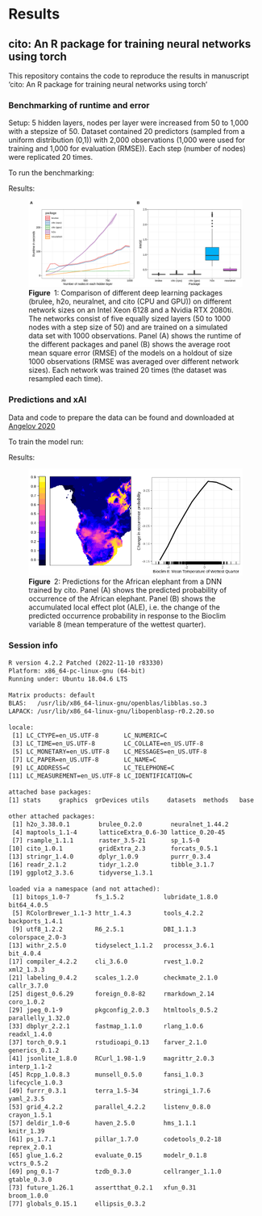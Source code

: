 Results
================

## cito: An R package for training neural networks using torch

This repository contains the code to reproduce the results in manuscript ‘cito: An R package for training neural networks using torch’

### Benchmarking of runtime and error

Setup: 5 hidden layers, nodes per layer were increased from 50 to 1,000
with a stepsize of 50. Dataset contained 20 predictors (sampled from a
uniform distribution (0,1)) with 2,000 observations (1,000 were used for
training and 1,000 for evaluation (RMSE)). Each step (number of nodes)
were replicated 20 times.

To run the benchmarking:

Results:

<figure>
<img src="figures/fig-Fig_1-1.png" id="fig-Fig_1"
alt="Figure  1: Comparison of different deep learning packages (brulee, h2o, neuralnet, and cito (CPU and GPU)) on different network sizes on an Intel Xeon 6128 and a Nvidia RTX 2080ti. The networks consist of five equally sized layers (50 to 1000 nodes with a step size of 50) and are trained on a simulated data set with 1000 observations. Panel (A) shows the runtime of the different packages and panel (B) shows the average root mean square error (RMSE) of the models on a holdout of size 1000 observations (RMSE was averaged over different network sizes). Each network was trained 20 times (the dataset was resampled each time)." />
<figcaption aria-hidden="true"><strong>Figure </strong> 1: Comparison of
different deep learning packages (brulee, h2o, neuralnet, and cito (CPU
and GPU)) on different network sizes on an Intel Xeon 6128 and a Nvidia
RTX 2080ti. The networks consist of five equally sized layers (50 to
1000 nodes with a step size of 50) and are trained on a simulated data
set with 1000 observations. Panel (A) shows the runtime of the different
packages and panel (B) shows the average root mean square error (RMSE)
of the models on a holdout of size 1000 observations (RMSE was averaged
over different network sizes). Each network was trained 20 times (the
dataset was resampled each time).</figcaption>
</figure>

### Predictions and xAI

Data and code to prepare the data can be found and downloaded at
[Angelov 2020](https://doi.org/10.5281/zenodo.4048271)

To train the model run:

Results:

<figure>
<img src="figures/fig-Fig_3-1.png" id="fig-Fig_3"
alt="Figure  2: Predictions for the African elephant from a DNN trained by cito. Panel (A) shows the predicted probability of occurrence of the African elephant. Panel (B) shows the accumulated local effect plot (ALE), i.e. the change of the predicted occurrence probability in response to the Bioclim variable 8 (mean temperature of the wettest quarter)." />
<figcaption aria-hidden="true"><strong>Figure </strong> 2: Predictions
for the African elephant from a DNN trained by cito. Panel (A) shows the
predicted probability of occurrence of the African elephant. Panel (B)
shows the accumulated local effect plot (ALE), i.e. the change of the
predicted occurrence probability in response to the Bioclim variable 8
(mean temperature of the wettest quarter).</figcaption>
</figure>

### Session info

    R version 4.2.2 Patched (2022-11-10 r83330)
    Platform: x86_64-pc-linux-gnu (64-bit)
    Running under: Ubuntu 18.04.6 LTS

    Matrix products: default
    BLAS:   /usr/lib/x86_64-linux-gnu/openblas/libblas.so.3
    LAPACK: /usr/lib/x86_64-linux-gnu/libopenblasp-r0.2.20.so

    locale:
     [1] LC_CTYPE=en_US.UTF-8       LC_NUMERIC=C              
     [3] LC_TIME=en_US.UTF-8        LC_COLLATE=en_US.UTF-8    
     [5] LC_MONETARY=en_US.UTF-8    LC_MESSAGES=en_US.UTF-8   
     [7] LC_PAPER=en_US.UTF-8       LC_NAME=C                 
     [9] LC_ADDRESS=C               LC_TELEPHONE=C            
    [11] LC_MEASUREMENT=en_US.UTF-8 LC_IDENTIFICATION=C       

    attached base packages:
    [1] stats     graphics  grDevices utils     datasets  methods   base     

    other attached packages:
     [1] h2o_3.38.0.1        brulee_0.2.0        neuralnet_1.44.2   
     [4] maptools_1.1-4      latticeExtra_0.6-30 lattice_0.20-45    
     [7] rsample_1.1.1       raster_3.5-21       sp_1.5-0           
    [10] cito_1.0.1          gridExtra_2.3       forcats_0.5.1      
    [13] stringr_1.4.0       dplyr_1.0.9         purrr_0.3.4        
    [16] readr_2.1.2         tidyr_1.2.0         tibble_3.1.7       
    [19] ggplot2_3.3.6       tidyverse_1.3.1    

    loaded via a namespace (and not attached):
     [1] bitops_1.0-7       fs_1.5.2           lubridate_1.8.0    bit64_4.0.5       
     [5] RColorBrewer_1.1-3 httr_1.4.3         tools_4.2.2        backports_1.4.1   
     [9] utf8_1.2.2         R6_2.5.1           DBI_1.1.3          colorspace_2.0-3  
    [13] withr_2.5.0        tidyselect_1.1.2   processx_3.6.1     bit_4.0.4         
    [17] compiler_4.2.2     cli_3.6.0          rvest_1.0.2        xml2_1.3.3        
    [21] labeling_0.4.2     scales_1.2.0       checkmate_2.1.0    callr_3.7.0       
    [25] digest_0.6.29      foreign_0.8-82     rmarkdown_2.14     coro_1.0.2        
    [29] jpeg_0.1-9         pkgconfig_2.0.3    htmltools_0.5.2    parallelly_1.32.0 
    [33] dbplyr_2.2.1       fastmap_1.1.0      rlang_1.0.6        readxl_1.4.0      
    [37] torch_0.9.1        rstudioapi_0.13    farver_2.1.0       generics_0.1.2    
    [41] jsonlite_1.8.0     RCurl_1.98-1.9     magrittr_2.0.3     interp_1.1-2      
    [45] Rcpp_1.0.8.3       munsell_0.5.0      fansi_1.0.3        lifecycle_1.0.3   
    [49] furrr_0.3.1        terra_1.5-34       stringi_1.7.6      yaml_2.3.5        
    [53] grid_4.2.2         parallel_4.2.2     listenv_0.8.0      crayon_1.5.1      
    [57] deldir_1.0-6       haven_2.5.0        hms_1.1.1          knitr_1.39        
    [61] ps_1.7.1           pillar_1.7.0       codetools_0.2-18   reprex_2.0.1      
    [65] glue_1.6.2         evaluate_0.15      modelr_0.1.8       vctrs_0.5.2       
    [69] png_0.1-7          tzdb_0.3.0         cellranger_1.1.0   gtable_0.3.0      
    [73] future_1.26.1      assertthat_0.2.1   xfun_0.31          broom_1.0.0       
    [77] globals_0.15.1     ellipsis_0.3.2    
